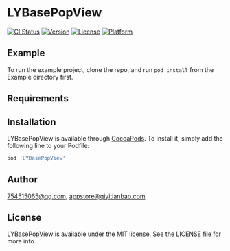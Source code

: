 # LYBasePopView

[![CI Status](https://img.shields.io/travis/754515065@qq.com/LYBasePopView.svg?style=flat)](https://travis-ci.org/754515065@qq.com/LYBasePopView)
[![Version](https://img.shields.io/cocoapods/v/LYBasePopView.svg?style=flat)](https://cocoapods.org/pods/LYBasePopView)
[![License](https://img.shields.io/cocoapods/l/LYBasePopView.svg?style=flat)](https://cocoapods.org/pods/LYBasePopView)
[![Platform](https://img.shields.io/cocoapods/p/LYBasePopView.svg?style=flat)](https://cocoapods.org/pods/LYBasePopView)

## Example

To run the example project, clone the repo, and run `pod install` from the Example directory first.

## Requirements

## Installation

LYBasePopView is available through [CocoaPods](https://cocoapods.org). To install
it, simply add the following line to your Podfile:

```ruby
pod 'LYBasePopView'
```

## Author

754515065@qq.com, appstore@qiyitianbao.com

## License

LYBasePopView is available under the MIT license. See the LICENSE file for more info.
